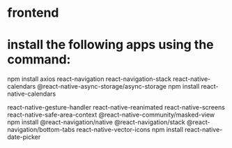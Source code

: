 # frontend

# install the following apps using the command:

npm install axios react-navigation react-navigation-stack react-native-calendars @react-native-async-storage/async-storage
npm install react-native-calendars

react-native-gesture-handler react-native-reanimated react-native-screens react-native-safe-area-context @react-native-community/masked-view 
npm install @react-navigation/native @react-navigation/stack @react-navigation/bottom-tabs react-native-vector-icons
npm install react-native-date-picker
